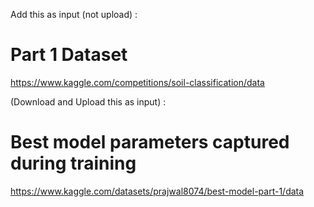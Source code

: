 Add this as input (not upload) :
# Part 1 Dataset
https://www.kaggle.com/competitions/soil-classification/data



(Download and Upload this as input) :
# Best model parameters captured during training
https://www.kaggle.com/datasets/prajwal8074/best-model-part-1/data
